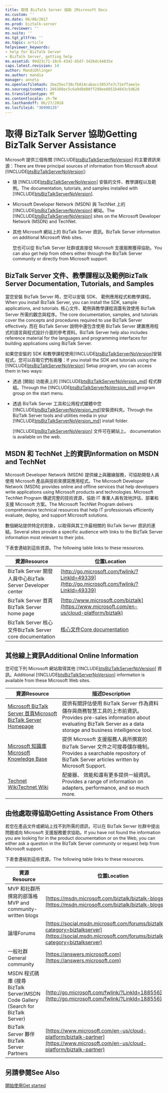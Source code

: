 ```yaml
---
title: 取得 BizTalk Server 協助 |Microsoft Docs
ms.custom: ''
ms.date: 06/08/2017
ms.prod: biztalk-server
ms.reviewer: ''
ms.suite: ''
ms.tgt_pltfrm: ''
ms.topic: article
helpviewer_keywords:
- help for BizTalk Server
- BizTalk Server, getting help
ms.assetid: 99d23c71-18c6-4342-b5d7-3426dc44835e
caps.latest.revision: 14
author: MandiOhlinger
ms.author: mandia
manager: anneta
ms.openlocfilehash: 2be25ecf30cfb014cabacc3953fe7c72effaee1e
ms.sourcegitcommit: 266308ec5c6a9d8d80ff298ee6051b4843c5d626
ms.translationtype: MT
ms.contentlocale: zh-TW
ms.lasthandoff: 06/27/2018
ms.locfileid: "36990135"
---
```

# <a name="getting-biztalk-server-assistance"></a><span data-ttu-id="2e994-102">取得 BizTalk Server 協助</span><span class="sxs-lookup"><span data-stu-id="2e994-102">Getting BizTalk Server Assistance</span></span>
<span data-ttu-id="2e994-103">Microsoft 提供三個有關 [!INCLUDE[btsBizTalkServerNoVersion](../includes/btsbiztalkservernoversion-md.md)] 的主要資訊來源：</span><span class="sxs-lookup"><span data-stu-id="2e994-103">There are three principal sources of information from Microsoft about [!INCLUDE[btsBizTalkServerNoVersion](../includes/btsbiztalkservernoversion-md.md)]:</span></span>  
  
- <span data-ttu-id="2e994-104">隨 [!INCLUDE[btsBizTalkServerNoVersion](../includes/btsbiztalkservernoversion-md.md)] 安裝的文件、教學課程以及範例。</span><span class="sxs-lookup"><span data-stu-id="2e994-104">The documentation, tutorials, and samples installed with [!INCLUDE[btsBizTalkServerNoVersion](../includes/btsbiztalkservernoversion-md.md)].</span></span>  
  
- <span data-ttu-id="2e994-105">Microsoft Developer Network (MSDN) 與 TechNet 上的 [!INCLUDE[btsBizTalkServerNoVersion](../includes/btsbiztalkservernoversion-md.md)] 網站。</span><span class="sxs-lookup"><span data-stu-id="2e994-105">The [!INCLUDE[btsBizTalkServerNoVersion](../includes/btsbiztalkservernoversion-md.md)] sites on the Microsoft Developer Network (MSDN) and TechNet.</span></span>  
  
- <span data-ttu-id="2e994-106">其他 Microsoft 網站上的 BizTalk Server 資訊。</span><span class="sxs-lookup"><span data-stu-id="2e994-106">BizTalk Server information on additional Microsoft Web sites.</span></span>  
  
  <span data-ttu-id="2e994-107">您也可以從 BizTalk Server 社群或直接從 Microsoft 支援服務獲得協助。</span><span class="sxs-lookup"><span data-stu-id="2e994-107">You can also get help from others either through the BizTalk Server community or directly from Microsoft support.</span></span>  
  
## <a name="biztalk-server-documentation-tutorials-and-samples"></a><span data-ttu-id="2e994-108">BizTalk Server 文件、教學課程以及範例</span><span class="sxs-lookup"><span data-stu-id="2e994-108">BizTalk Server Documentation, Tutorials, and Samples</span></span>  
 <span data-ttu-id="2e994-109">當您安裝 BizTalk Server 時，您可以安裝 SDK、 範例應用程式和教學課程。</span><span class="sxs-lookup"><span data-stu-id="2e994-109">When you install BizTalk Server, you can install the SDK, sample applications, and tutorials.</span></span> <span data-ttu-id="2e994-110">核心文件、範例與教學課程涵蓋有效使用 BizTalk Server 所需的觀念與程序。</span><span class="sxs-lookup"><span data-stu-id="2e994-110">The core documentation, samples, and tutorials cover the concepts and procedures required to use BizTalk Server effectively.</span></span> <span data-ttu-id="2e994-111">而在 BizTalk Server 說明中還包含使用 BizTalk Server 建置應用程式的語言與程式設計介面的參考資料。</span><span class="sxs-lookup"><span data-stu-id="2e994-111">BizTalk Server help also includes reference material for the languages and programming interfaces for building applications using BizTalk Server.</span></span>  
  
 <span data-ttu-id="2e994-112">如果您安裝的 SDK 和教學課程使用[!INCLUDE[btsBizTalkServerNoVersion](../includes/btsbiztalkservernoversion-md.md)]安裝程式，您可以存取它們有兩種：</span><span class="sxs-lookup"><span data-stu-id="2e994-112">If you install the SDK and tutorials using the [!INCLUDE[btsBizTalkServerNoVersion](../includes/btsbiztalkservernoversion-md.md)] Setup program, you can access them in two ways:</span></span>  
  
- <span data-ttu-id="2e994-113">透過 [開始] 功能表上的 [!INCLUDE[btsBizTalkServerNoVersion_md](../includes/btsbiztalkservernoversion-md.md)] 程式群組。</span><span class="sxs-lookup"><span data-stu-id="2e994-113">Through the [!INCLUDE[btsBizTalkServerNoVersion_md](../includes/btsbiztalkservernoversion-md.md)] program group on the start menu.</span></span>  
  
- <span data-ttu-id="2e994-114">透過 BizTalk Server 工具和公用程式媒體中您[!INCLUDE[btsBizTalkServerNoVersion_md](../includes/btsbiztalkservernoversion-md.md)]安裝資料夾。</span><span class="sxs-lookup"><span data-stu-id="2e994-114">Through the BizTalk Server tools and utilities media in your [!INCLUDE[btsBizTalkServerNoVersion_md](../includes/btsbiztalkservernoversion-md.md)] install folder.</span></span>  
  
  [!INCLUDE[btsBizTalkServerNoVersion](../includes/btsbiztalkservernoversion-md.md)]<span data-ttu-id="2e994-115"> 文件可在網站上。</span><span class="sxs-lookup"><span data-stu-id="2e994-115"> documentation is available on the web.</span></span>  
  
## <a name="information-on-msdn-and-technet"></a><span data-ttu-id="2e994-116">MSDN 和 TechNet 上的資訊</span><span class="sxs-lookup"><span data-stu-id="2e994-116">Information on MSDN and TechNet</span></span>  
 <span data-ttu-id="2e994-117">Microsoft Developer Network (MSDN) 提供線上與離線服務，可協助開發人員使用 Microsoft 產品與技術來撰寫應用程式。</span><span class="sxs-lookup"><span data-stu-id="2e994-117">The Microsoft Developer Network (MSDN) provides online and offline services that help developers write applications using Microsoft products and technologies.</span></span> <span data-ttu-id="2e994-118">Microsoft TechNet Program 傳遞完整的技術資源，協助 IT 專業人員有效地評估、部署和支援 Microsoft 方案。</span><span class="sxs-lookup"><span data-stu-id="2e994-118">The Microsoft TechNet Program delivers comprehensive technical resources that help IT professionals efficiently evaluate, deploy, and support Microsoft solutions.</span></span>  
  
 <span data-ttu-id="2e994-119">數個網站提供特定的對象，以取得與其工作最相關的 BizTalk Server 資訊的連結。</span><span class="sxs-lookup"><span data-stu-id="2e994-119">Several sites provide a specific audience with links to the BizTalk Server information most relevant to their jobs.</span></span>  
  
 <span data-ttu-id="2e994-120">下表會連結到這些資源。</span><span class="sxs-lookup"><span data-stu-id="2e994-120">The following table links to these resources.</span></span>  
  
|<span data-ttu-id="2e994-121">資源</span><span class="sxs-lookup"><span data-stu-id="2e994-121">Resource</span></span>|<span data-ttu-id="2e994-122">位置</span><span class="sxs-lookup"><span data-stu-id="2e994-122">Location</span></span>|  
|--------------|--------------|  
|<span data-ttu-id="2e994-123">BizTalk Server 開發人員中心</span><span class="sxs-lookup"><span data-stu-id="2e994-123">BizTalk Server Developer center</span></span>|[http://go.microsoft.com/fwlink/?LinkId=49339](http://go.microsoft.com/fwlink/?LinkId=49339)|  
|<span data-ttu-id="2e994-124">BizTalk Server 首頁</span><span class="sxs-lookup"><span data-stu-id="2e994-124">BizTalk Server home page</span></span>|[http://www.microsoft.com/biztalk](https://www.microsoft.com/en-us/cloud-platform/biztalk)|  
|<span data-ttu-id="2e994-125">BizTalk Server 核心文件</span><span class="sxs-lookup"><span data-stu-id="2e994-125">BizTalk Server core documentation</span></span> |[<span data-ttu-id="2e994-126">核心文件</span><span class="sxs-lookup"><span data-stu-id="2e994-126">Core documentation</span></span>](../core/biztalk-server-core-documentation.md) |
  
## <a name="additional-online-information"></a><span data-ttu-id="2e994-127">其他線上資訊</span><span class="sxs-lookup"><span data-stu-id="2e994-127">Additional Online Information</span></span>  
 <span data-ttu-id="2e994-128">您可從下列 Microsoft 網站取得其他 [!INCLUDE[btsBizTalkServerNoVersion](../includes/btsbiztalkservernoversion-md.md)] 資訊。</span><span class="sxs-lookup"><span data-stu-id="2e994-128">Additional [!INCLUDE[btsBizTalkServerNoVersion](../includes/btsbiztalkservernoversion-md.md)] information is available from these Microsoft Web sites.</span></span>  
  
|<span data-ttu-id="2e994-129">資源</span><span class="sxs-lookup"><span data-stu-id="2e994-129">Resource</span></span>|<span data-ttu-id="2e994-130">描述</span><span class="sxs-lookup"><span data-stu-id="2e994-130">Description</span></span>|  
|--------------|-----------------|  
|[<span data-ttu-id="2e994-131">Microsoft BizTalk Server 首頁</span><span class="sxs-lookup"><span data-stu-id="2e994-131">Microsoft BizTalk Server Homepage</span></span>](http://go.microsoft.com/fwlink/?LinkId=47140)|<span data-ttu-id="2e994-132">提供有關評估使用 BizTalk Server 作為資料儲存與商務智慧工具的上市前資訊。</span><span class="sxs-lookup"><span data-stu-id="2e994-132">Provides pre-sales information about evaluating BizTalk Server as a data storage and business intelligence tool.</span></span>|  
|[<span data-ttu-id="2e994-133">Microsoft 知識庫</span><span class="sxs-lookup"><span data-stu-id="2e994-133">Microsoft Knowledge Base</span></span>](http://go.microsoft.com/fwlink/?LinkId=42461)|<span data-ttu-id="2e994-134">提供 Microsoft 支援服務人員所撰寫的 BizTalk Server 文件之可搜尋儲存機制。</span><span class="sxs-lookup"><span data-stu-id="2e994-134">Provides a searchable repository of BizTalk Server articles written by Microsoft Support.</span></span>|  
| [<span data-ttu-id="2e994-135">Technet Wiki</span><span class="sxs-lookup"><span data-stu-id="2e994-135">Technet Wiki</span></span>](https://social.technet.microsoft.com/wiki/contents/articles/2240.biztalk-server-resources-on-the-technet-wiki.aspx) | <span data-ttu-id="2e994-136">配接器、 效能和還有更多提供一組資訊。</span><span class="sxs-lookup"><span data-stu-id="2e994-136">Provides a range of information on adapters, performance, and so much more.</span></span> | 
  
## <a name="getting-assistance-from-others"></a><span data-ttu-id="2e994-137">由他處取得協助</span><span class="sxs-lookup"><span data-stu-id="2e994-137">Getting Assistance From Others</span></span>  
 <span data-ttu-id="2e994-138">若您在產品文件或網站上找不到所需的資訊，可以在 BizTalk Server 社群中提出問題或向 Microsoft 支援服務要求協助。</span><span class="sxs-lookup"><span data-stu-id="2e994-138">If you have not found the information you are looking for in the product documentation or on the Web, you can either ask a question in the BizTalk Server community or request help from Microsoft support.</span></span>  
  
 <span data-ttu-id="2e994-139">下表會連結到這些資源。</span><span class="sxs-lookup"><span data-stu-id="2e994-139">The following table links to these resources.</span></span>  
  
|<span data-ttu-id="2e994-140">資源</span><span class="sxs-lookup"><span data-stu-id="2e994-140">Resource</span></span>|<span data-ttu-id="2e994-141">位置</span><span class="sxs-lookup"><span data-stu-id="2e994-141">Location</span></span>|  
|--------------|--------------|  
|<span data-ttu-id="2e994-142">MVP 和社群所撰寫的部落格</span><span class="sxs-lookup"><span data-stu-id="2e994-142">MVP and community-written blogs</span></span>|[https://msdn.microsoft.com/biztalk/biztalk-blogs](https://msdn.microsoft.com/biztalk/biztalk-blogs)|  
|<span data-ttu-id="2e994-143">論壇</span><span class="sxs-lookup"><span data-stu-id="2e994-143">Forums</span></span>|[https://social.msdn.microsoft.com/forums/biztalk/home?category=biztalkserver](https://social.msdn.microsoft.com/forums/biztalk/home?category=biztalkserver)
|<span data-ttu-id="2e994-144">一般社群</span><span class="sxs-lookup"><span data-stu-id="2e994-144">General community</span></span>|[https://answers.microsoft.com](https://answers.microsoft.com)|  
|<span data-ttu-id="2e994-145">MSDN 程式碼庫 (搜尋 BizTalk Server)</span><span class="sxs-lookup"><span data-stu-id="2e994-145">MSDN Code Gallery (Search for BizTalk Server)</span></span>|[http://go.microsoft.com/fwlink/?LinkId=188556](http://go.microsoft.com/fwlink/?LinkId=188556)|  
|<span data-ttu-id="2e994-146">BizTalk Server 夥伴</span><span class="sxs-lookup"><span data-stu-id="2e994-146">BizTalk Server Partners</span></span>|[https://www.microsoft.com/en-us/cloud-platform/biztalk-partner](https://www.microsoft.com/en-us/cloud-platform/biztalk-partner)|  
  
## <a name="see-also"></a><span data-ttu-id="2e994-147">另請參閱</span><span class="sxs-lookup"><span data-stu-id="2e994-147">See Also</span></span>  
 [<span data-ttu-id="2e994-148">開始使用</span><span class="sxs-lookup"><span data-stu-id="2e994-148">Get started</span></span>](../core/getting-started-with-biztalk-server.md)